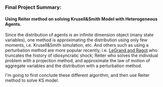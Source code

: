 ### Final Project Summary: 

#### Using Reiter method on solving Krusell&Smith Model with Heterogeneous Agents.

Since the distribution of agents is an infinite dimension object (many state variables), one method is approximating the distribution using only few moments, i.e. Krusell&Smith simulation, etc. And others such as using a perturbation method are more popular recently, i.e. [LeGrand and Ragot](http://www.wouterdenhaan.com/teach/legrandragot.pdf) who truncates the history of idiosyncratic shock; Reiter who solves the individual problem with a projection method, and approximate the law of motion of aggregate variables and the distribution with a perturbation method.

I'm going to first conclude these different algorithm, and then use Reiter method to solve KS model.
